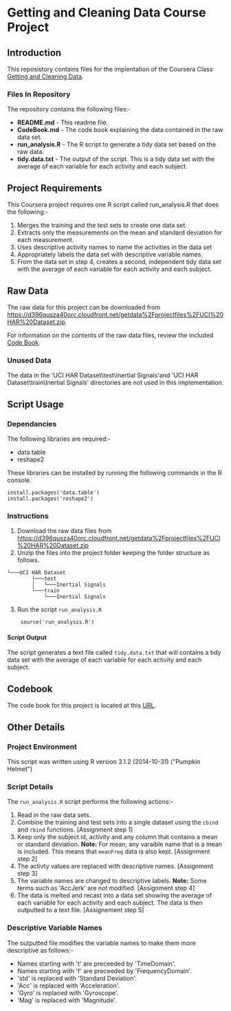 # Getting and Cleaning Data Course Project

## Introduction

This reposistory contains files for the implentation of the Coursera Class [Getting and Cleaning Data](https://www.coursera.org/course/getdata 'Coursera: Getting and Cleaning Data').


### Files In Repository

The repository contains the following files:-

* **README.md** - This readme file.
* **CodeBook.md** - The code book explaining the data contained in the raw data set.
* **run_analysis.R** - The R script to generate a tidy data set based on the raw data.
* **tidy.data.txt** - The output of the script. This is a tidy data set with the average of each variable for each activity and each subject.


## Project Requirements

This Coursera project requires one R script called run_analysis.R that does the following:- 

1. Merges the training and the test sets to create one data set.
2. Extracts only the measurements on the mean and standard deviation for each measurement. 
3. Uses descriptive activity names to name the activities in the data set
4. Appropriately labels the data set with descriptive variable names. 
5. From the data set in step 4, creates a second, independent tidy data set with the average of each variable for each activity and each subject.

## Raw Data

The raw data for this project can be downloaded from https://d396qusza40orc.cloudfront.net/getdata%2Fprojectfiles%2FUCI%20HAR%20Dataset.zip.

For information on the contents of the raw data files, review the included [Code Book](https://github.com/dvd940/Cleaning-data/blob/master/CodeBook.md "Code Book"). 


### Unused Data

The data in the 'UCI HAR Dataset\\test\\Inertial Signals'and 'UCI HAR Dataset\\train\\Inertial Signals' directories are not used in this implementation. 

## Script Usage

### Dependancies
The following libraries are required:-

* data.table
* reshape2

These libraries can be installed by running the following commands in the R console.

```
install.packages('data.table')
install.packages('reshape2')
```

### Instructions
1. Download the raw data files from https://d396qusza40orc.cloudfront.net/getdata%2Fprojectfiles%2FUCI%20HAR%20Dataset.zip
2. Unzip the files into the project folder keeping the folder structure as follows.
```
└───UCI HAR Dataset
        ├───test
        │   └───Inertial Signals
        └───train
            └───Inertial Signals
```
3. Run the script `run_analysis.R`

        source('run_analysis.R')

#### Script Output

The script generates a text file called `tidy.data.txt` that will contains a tidy data set with the average of each variable for each activity and each subject.


## Codebook

The code book for this project is located at this [URL](https://github.com/dvd940/Cleaning-data/blob/master/CodeBook.md "Code Book"). 


## Other Details

### Project Environment

This script was written using R version 3.1.2 (2014-10-31) ("Pumpkin Helmet")

### Script Details

The `run_analysis.R` script performs the following actions:-

1. Read in the raw data sets.
2. Combine the training and test sets into a single dataset using the `cbind` and `rbind` functions. [Assignment step 1]
3. Keep only the subject.id, activity and any column that contains a mean or standard deviation. **Note:** For mean, any varaible name that is a mean is included. This means that `meanFreq` data is also kept. [Assignment step 2]
4. The activty values are replaced with descriptive names. [Assignment step 3]
5. The variable names are changed to descriptive labels. **Note:** Some terms such as 'AccJerk' are not modified. [Assignment step 4]
6. The data is melted and recast into a data set showing the average of each variable for each activity and each subject. The data is then outputted to a text file. [Assignement step 5]

### Descriptive Variable Names

The outputted file modifies the variable names to make them more descriptive as follows:-

* Names starting with 't' are preceeded by 'TimeDomain'.
* Names starting with 'f' are preceeded by 'FrequencyDomain'.
* 'std' is replaced with 'Standard Deviation'.
* 'Acc' is replaced with 'Acceleration'.
* 'Gyro' is replaced with 'Gyroscope'.
* 'Mag' is replaced with 'Magnitude'.
